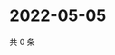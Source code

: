# 2022-05-05

共 0 条

<!-- BEGIN WEIBO -->
<!-- 最后更新时间 Thu May 05 2022 22:15:29 GMT+0800 (China Standard Time) -->

<!-- END WEIBO -->
